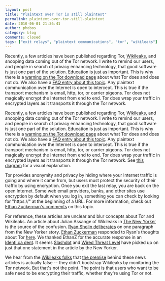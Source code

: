 ```yaml
---
layout: post
title: "Plaintext over Tor is still plaintext"
permalink: plaintext-over-tor-still-plaintext
date: 2010-06-01 21:36:41
author: phobos
category: blog
comments: closed
tags: ["exit relays", "plaintext communications", "tor", "wikileaks"]
---
```


Recently, a few articles have been published regarding Tor, [Wikileaks](http://wikileaks.org/), and snooping data coming out of the Tor network. I write to remind our users, and people in search of privacy enhancing technology, that good software is just one part of the solution. Education is just as important. This is why there is a [warning on the Tor download page](//www.torproject.org/download/download.html.en#warning) about what Tor does and does not do. We also have a [FAQ entry about this topic](https://trac.torproject.org/projects/tor/wiki/TheOnionRouter/TorFAQ#CanexitnodeseavesdroponcommunicationsIsntthatbad). Any plaintext communication over the Internet is open to intercept. This is true if the transport mechanism is email, http, tor, or carrier pigeons. Tor does not magically encrypt the Internet from end to end. Tor does wrap your traffic in encrypted layers as it transports it through the Tor network.

<!-- more -->

Recently, a few articles have been published regarding Tor, [Wikileaks](http://wikileaks.org/), and snooping data coming out of the Tor network. I write to remind our users, and people in search of privacy enhancing technology, that good software is just one part of the solution. Education is just as important. This is why there is a [warning on the Tor download page](//www.torproject.org/download/download.html.en#warning) about what Tor does and does not do. We also have a [FAQ entry about this topic](https://trac.torproject.org/projects/tor/wiki/TheOnionRouter/TorFAQ#CanexitnodeseavesdroponcommunicationsIsntthatbad). Any plaintext communication over the Internet is open to intercept. This is true if the transport mechanism is email, http, tor, or carrier pigeons. Tor does not magically encrypt the Internet from end to end. Tor does wrap your traffic in encrypted layers as it transports it through the Tor network. See [this diagram](https://www.torproject.org/images/htw3.png) for a visual explanation.

Tor provides anonymity and privacy by hiding where your Internet traffic is going and where it came from, but users must protect the security of their traffic by using encryption. Once you exit the last relay, you are back on the open Internet. Some web email providers, banks, and other sites use encryption by default when you log in, something you can check by looking for "https://" at the beginning of a URL. For more information, check out [Ethan Zuckerman's comments](http://ryansholin.com/2010/05/31/wikileaks-and-tor-moral-use-of-an-amoral-system/#comment-1769) on this topic.

For reference, these articles are unclear and blur concepts about Tor and Wikileaks. An article about Julian Assange of Wikileaks in [The New Yorker](http://www.newyorker.com/reporting/2010/06/07/100607fa_fact_khatchadourian) is the source of the confusion. [Ryan Sholin deliberates](http://ryansholin.com/2010/05/31/wikileaks-and-tor-moral-use-of-an-amoral-system/) on one paragraph from the New Yorker story. [Ethan Zuckerman](http://ethanzuckerman.com/) responded to Ryan's thoughts about Tor [here](http://ryansholin.com/2010/05/31/wikileaks-and-tor-moral-use-of-an-amoral-system/#comment-17691). We thanked EthanZ for the accurate response in an [Identi.ca dent](http://identi.ca/notice/34289748). It seems [Slashdot](http://yro.slashdot.org/story/10/06/01/2334237/Wikileaks-Was-Launched-With-Intercepts-From-Tor) and [Wired Threat Level](http://www.wired.com/threatlevel/2010/06/wikileaks-documents/) have picked up on just that one statement in the article by the New Yorker.

We hear from the [Wikileaks folks](http://www.theregister.co.uk/2010/06/02/wikileaks_tor_snooping_denial/) that [the premise](http://twitter.com/wikileaks/status/15220072701) behind these news articles is actually false -- they didn't bootstrap Wikileaks by monitoring the Tor network. But that's not the point. The point is that users who want to be safe need to be encrypting their traffic, whether they're using Tor or not.
